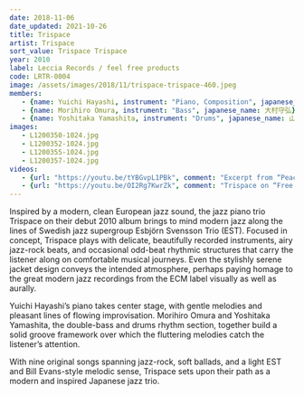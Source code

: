 ```yaml
---
date: 2018-11-06
date_updated: 2021-10-26
title: Trispace
artist: Trispace
sort_value: Trispace Trispace
year: 2010
label: Leccia Records / feel free products
code: LRTR-0004
image: /assets/images/2018/11/trispace-trispace-460.jpeg
members:
   - {name: Yuichi Hayashi, instrument: "Piano, Composition", japanese_name: 林祐市, url: "http://yuichihayashi.com/"}
   - {name: Morihiro Omura, instrument: "Bass", japanese_name: 大村守弘}
   - {name: Yoshitaka Yamashita, instrument: "Drums", japanese_name: 山下佳孝}
images:
   - L1200350-1024.jpg
   - L1200352-1024.jpg
   - L1200355-1024.jpg
   - L1200357-1024.jpg
videos: 
   - {url: "https://youtu.be/tYBGvpL1PBk", comment: "Excerpt from “Peaceful Mind”, the sixth track on this album"}
   - {url: "https://youtu.be/OI2Rg7KwrZk", comment: "Trispace on “Free Will”, the second track on this album"}
---
```

Inspired by a modern, clean European jazz sound, the jazz piano trio Trispace on their debut 2010 album brings to mind modern jazz along the lines of Swedish jazz supergroup Esbjörn Svensson Trio (EST). Focused in concept, Trispace plays with delicate, beautifully recorded instruments, airy jazz-rock beats, and occasional odd-beat rhythmic structures that carry the listener along on comfortable musical journeys. Even the stylishly serene jacket design conveys the intended atmosphere, perhaps paying homage to the great modern jazz recordings from the ECM label visually as well as aurally.

Yuichi Hayashi’s piano takes center stage, with gentle melodies and pleasant lines of flowing improvisation. Morihiro Omura and Yoshitaka Yamashita, the double-bass and drums rhythm section, together build a solid groove framework over which the fluttering melodies catch the listener’s attention.

With nine original songs spanning jazz-rock, soft ballads, and a light EST and Bill Evans-style melodic sense, Trispace sets upon their path as a modern and inspired Japanese jazz trio.

